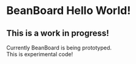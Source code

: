 # BeanBoard Hello World!
## This is a work in progress!  
Currently BeanBoard is being prototyped.  
This is experimental code!  
